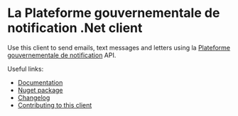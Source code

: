 # La Plateforme gouvernementale de notification .Net client

Use this client to send emails, text messages and letters using la [Plateforme gouvernementale de notification](https://admin.notification.gouv.qc.ca/) API.

Useful links:

- [Documentation](https://documentation.notification.gouv.qc.ca/fr/)
- [Nuget package](https://www.nuget.org/packages/notifications-net-client-pgn)
- [Changelog](https://github.com/GouvQC/notifications-net-client/blob/main/CHANGELOG.md)              
- [Contributing to this client](https://github.com/GouvQC/notifications-net-client/blob/main/CONTRIBUTING.md)